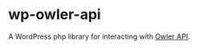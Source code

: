 # wp-owler-api
A WordPress php library for interacting with [Owler API](https://developers.owler.com/docs).
